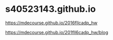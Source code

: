 # s40523143.github.io

https://mdecourse.github.io/2016fllcadp_hw

https://mdecourse.github.io/201fll6cadp_hw/blog

